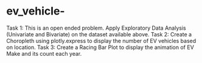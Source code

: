 # ev_vehicle-
Task 1: This is an open ended problem. Apply Exploratory Data Analysis (Univariate and Bivariate) on the dataset available above.
Task 2: Create a Choropleth using plotly.express to display the number of EV vehicles based on location.
Task 3: Create a Racing Bar Plot to display the animation of EV Make and its count each year.
